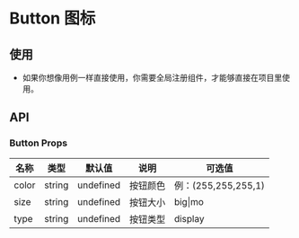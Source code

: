 # Button 图标





## 使用

- 如果你想像用例一样直接使用，你需要全局注册组件，才能够直接在项目里使用。



## API

### Button Props

| 名称| 类型 | 默认值| 说明 | 可选值 |
| ----- | ---------------- | --------- | -------- | ----------- |
| color | string | undefined | 按钮颜色 | 例：(255,255,255,1) |
| size | string | undefined | 按钮大小 | big\|mo|size |
| type | string | undefined | 按钮类型 | display |

